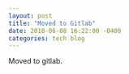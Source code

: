 ```yaml
---
layout: post
title: "Moved to Gitlab"
date: 2018-06-08 16:22:00 -0400
categories: tech blog
---
```


Moved to gitlab.
